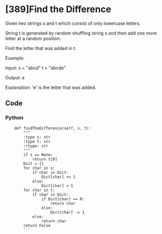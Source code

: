 # [389]Find the Difference

Given two strings s and t which consist of only lowercase letters.

String t is generated by random shuffling string s and then add one more letter at a random position.

Find the letter that was added in t.

Example:

Input:
s = "abcd"
t = "abcde"

Output:
e

Explanation:
'e' is the letter that was added.

## Code

### Python
```class Solution(object):
    def findTheDifference(self, s, t):
        """
        :type s: str
        :type t: str
        :rtype: str
        """
        if s == None:
            return t[0]
        Dict = {}
        for char in s:
            if char in Dict:
                Dict[char] += 1
            else:
                Dict[char] = 1
        for char in t:
            if char in Dict:
                if Dict[char] == 0:
                    return char
                else:
                    Dict[char] -= 1
            else:
                return char
        return False
        ```



